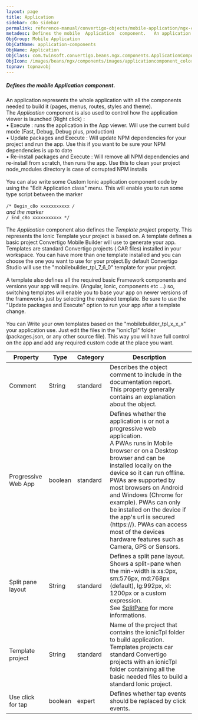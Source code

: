 ```yaml
---
layout: page
title: Application
sidebar: c8o_sidebar
permalink: reference-manual/convertigo-objects/mobile-application/ngx-components/application-components/application/
metadesc: Defines the mobile  Application  component.   An application represents the whole application with all the components needed to build it (pages, menus
ObjGroup: Mobile Application
ObjCatName: application-components
ObjName: Application
ObjClass: com.twinsoft.convertigo.beans.ngx.components.ApplicationComponent
ObjIcon: /images/beans/ngx/components/images/applicationcomponent_color_32x32.png
topnav: topnavobj
---
```

##### Defines the mobile <i>Application</i> component. 

An application represents the whole application with all the components needed to build it (pages, menus, routes, styles and theme). <br/>The <i>Application</i> component is also used to control how the application viewer is launched (Right click) : <br> • Execute : runs the application in the App viewer. Will use the current build mode (Fast, Debug, Debug plus, production)<br> • Update packages and Execute : Will update NPM dependencies for your project and run the app. Use this if you want to be sure your NPM dependencies is up to date<br> • Re-install packages and Execute : Will remove all NPM dependencies and re-install from scratch, then runs the app. Use this to clean your project node_modules directory is case of corrupted NPM installs<br/> <br /> You can also write some Custom Ionic application component code by using the "Edit Application class" menu. This will enable you to run some type script between the marker<br ><br > <code>/* Begin_c8o xxxxxxxxxxx */ </code> and the marker<br /> <code>/* End_c8o xxxxxxxxxxx */ </code>  <br /> <br /> The <i>Application</i> component also defines the <i>Template project</i> property. This represents the Ionic Template your project is based on. A template defines a basic project Convertigo Mobile Builder will use to generate your app. Templates are standard Convertigo projects (.CAR files) installed in your workspace. You can have more than one template installed and you can choose the one you want to use for your project.By default Convertigo Studio will use the "mobilebuilder_tpl_7_6_0" template for your project. <br /><br /> A template also defines all the required basic Framework components and versions your app will require. (Angular, Ionic, components etc ...) so, switching templates will enable you to base your app on newer versions of the frameworks just by selecting the required template. Be sure to use the "Update packages and Execute" option to run your app after a template change. <br /> <br /> You can Write your own templates based on the "mobilebuilder_tpl_x_x_x" your application use. Just edit the files in the "ionicTpl" folder (packages.json, or any other source file). This way you will have full control on the app and add any required custom code at the place you want.

Property | Type | Category | Description
--- | --- | --- | ---
Comment | String | standard | Describes the object comment to include in the documentation report.<br/>This property generally contains an explanation about the object.
Progressive Web App | boolean | standard | Defines whether the application is or not a progressive web application.<br/>A PWAs runs in Mobile browser or on a Desktop browser and can be installed locally on the device so it can run offline. PWAs are supported by most browsers on Android and Windows (Chrome for example). PWAs can only be installed on the device if the app's url is secured (https://). PWAs can access most of the devices hardware features such as Camera, GPS or Sensors.
Split pane layout | String | standard | Defines a split pane layout.<br/>Shows a split-pane when the min-width is xs:0px, sm:576px, md:768px (default), lg:992px, xl: 1200px or a custom expression. <br />See <a href="https://ionicframework.com/docs/v3/api/components/split-pane/SplitPane/" target="_blank">SplitPane</a> for more informations.
Template project | String | standard | Name of the project that contains the ionicTpl folder to build application.<br/>Templates projects car standard Convertigo projects with an ionicTpl folder containing all the basic needed files to build a standard Ionic project.
Use click for tap | boolean | expert | Defines whether tap events should be replaced by click events.<br/>
